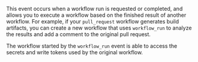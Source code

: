 
This event occurs when a workflow run is requested or completed, and allows you to execute a workflow based on the finished result of another workflow. For example, if your `pull_request` workflow generates build artifacts, you can create a new workflow that uses `workflow_run` to analyze the results and add a comment to the original pull request.

The workflow started by the `workflow_run` event is able to access the secrets and write tokens used by the original workflow.
